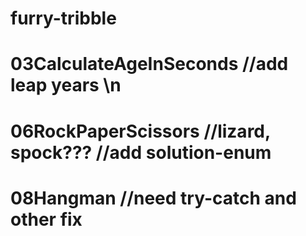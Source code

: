 # furry-tribble

# 03CalculateAgeInSeconds //add leap years \n
# 06RockPaperScissors //lizard, spock???  //add solution-enum
# 08Hangman //need try-catch and other fix
